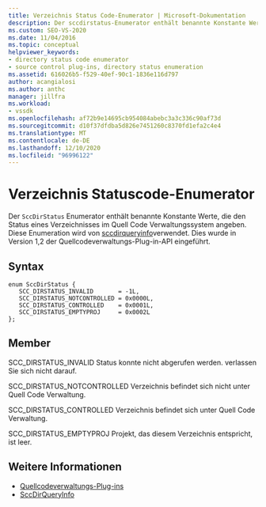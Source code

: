 ```yaml
---
title: Verzeichnis Status Code-Enumerator | Microsoft-Dokumentation
description: Der sccdirstatus-Enumerator enthält benannte Konstante Werte, die den Status eines Verzeichnisses im Quell Code Verwaltungssystem angeben und von sccdirqueryinfo verwendet werden.
ms.custom: SEO-VS-2020
ms.date: 11/04/2016
ms.topic: conceptual
helpviewer_keywords:
- directory status code enumerator
- source control plug-ins, directory status enumeration
ms.assetid: 616026b5-f529-40ef-90c1-1836e116d797
author: acangialosi
ms.author: anthc
manager: jillfra
ms.workload:
- vssdk
ms.openlocfilehash: af72b9e14695cb954084abebc3a3c336c90af73d
ms.sourcegitcommit: d10f37dfdba5d826e7451260c8370fd1efa2c4e4
ms.translationtype: MT
ms.contentlocale: de-DE
ms.lasthandoff: 12/10/2020
ms.locfileid: "96996122"
---
```

# <a name="directory-status-code-enumerator"></a>Verzeichnis Statuscode-Enumerator
Der `SccDirStatus` Enumerator enthält benannte Konstante Werte, die den Status eines Verzeichnisses im Quell Code Verwaltungssystem angeben. Diese Enumeration wird von [sccdirqueryinfo](../extensibility/sccdirqueryinfo-function.md)verwendet. Dies wurde in Version 1,2 der Quellcodeverwaltungs-Plug-in-API eingeführt.

## <a name="syntax"></a>Syntax

```
enum SccDirStatus {
   SCC_DIRSTATUS_INVALID       = -1L,
   SCC_DIRSTATUS_NOTCONTROLLED = 0x0000L,
   SCC_DIRSTATUS_CONTROLLED    = 0x0001L,
   SCC_DIRSTATUS_EMPTYPROJ     = 0x0002L
};
```

## <a name="members"></a>Member
 SCC_DIRSTATUS_INVALID Status konnte nicht abgerufen werden. verlassen Sie sich nicht darauf.

 SCC_DIRSTATUS_NOTCONTROLLED Verzeichnis befindet sich nicht unter Quell Code Verwaltung.

 SCC_DIRSTATUS_CONTROLLED Verzeichnis befindet sich unter Quell Code Verwaltung.

 SCC_DIRSTATUS_EMPTYPROJ Projekt, das diesem Verzeichnis entspricht, ist leer.

## <a name="see-also"></a>Weitere Informationen
- [Quellcodeverwaltungs-Plug-ins](../extensibility/source-control-plug-ins.md)
- [SccDirQueryInfo](../extensibility/sccdirqueryinfo-function.md)
